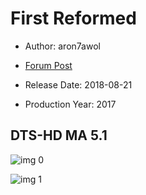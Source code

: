 # First Reformed

* Author: aron7awol

* [Forum Post](https://www.avsforum.com/threads/bass-eq-for-filtered-movies.2995212/post-57005070)

* Release Date: 2018-08-21
* Production Year: 2017

## DTS-HD MA 5.1

![img 0](https://i.imgur.com/Qvmr0CB.jpg)

![img 1](https://i.imgur.com/t7FCr80.png)

